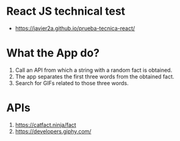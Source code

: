 # React JS technical test

* https://javier2a.github.io/prueba-tecnica-react/

# What the App do?

1. Call an API from which a string with a random fact is obtained.
2. The app separates the first three words from the obtained fact.
3. Search for GIFs related to those three words.

# APIs
1. https://catfact.ninja/fact
2. https://developers.giphy.com/
